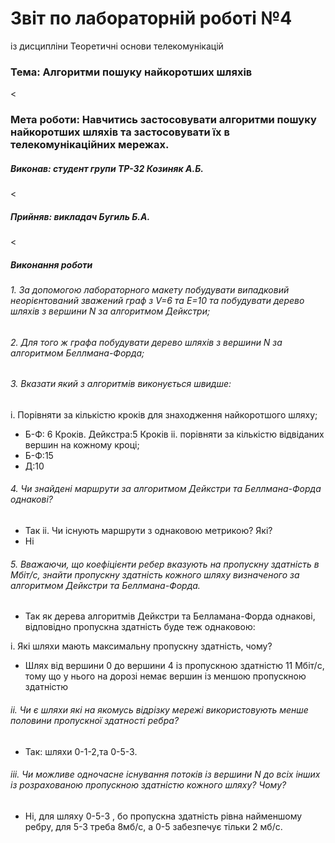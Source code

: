 # Звіт по лабораторній роботі №4

із дисципліни Теоретичні основи телекомунікацій
### Тема: Алгоритми пошуку найкоротших шляхів
<
### Мета роботи: Навчитись застосовувати алгоритми пошуку найкоротших шляхів та застосовувати їх в телекомунікаційних мережах.
##### Виконав: студент групи ТР-32 Козиняк А.Б.
<
##### Прийняв: викладач Бугиль Б.А.
<
##### Виконання роботи

###### 1. За допомогою лабораторного макету побудувати випадковий неорієнтований зважений граф з V=6 та E=10 та побудувати дерево шляхів з вершини N за алгоритмом Дейкстри;





###### 2. Для того ж графа побудувати дерево шляхів з вершини N за алгоритмом Беллмана-Форда;


###### 3. Вказати який з алгоритмів виконується швидше:
i. Порівняти за кількістю кроків для знаходження найкоротшого шляху;
* Б-Ф: 6 Кроків. Дейкстра:5 Кроків
ii. порівняти за кількістю відвіданих вершин на кожному кроці;
* Б-Ф:15
* Д:10

###### 4. Чи знайдені маршрути за алгоритмом Дейкстри та Беллмана-Форда однакові?
* Так 
ii. Чи існують маршрути з однаковою метрикою? Які?
* Ні 

###### 5. Вважаючи, що коефіцієнти ребер вказують на пропускну здатність в Мбіт/с, знайти пропускну здатність кожного шляху визначеного за алгоритмом Дейкстри та Беллмана-Форда.
* Так як дерева алгоритмів Дейкстри та Белламана-Форда однакові, відповідно пропускна здатність буде теж однаковою:







i. Які шляхи мають максимальну пропускну здатність, чому?
* Шлях від вершини 0 до вершини 4 із пропускною здатністю 11 Мбіт/с, тому що у нього на дорозі немає вершин із меншою пропускною здатністю
###### ii. Чи є шляхи які на якомусь відрізку мережі використовують менше половини пропускної здатності ребра?
* Так: шляхи 0-1-2,та 0-5-3.

###### iii. Чи можливе одночасне існування потоків із вершини N до всіх інших із розрахованою пропускною здатністю кожного шляху? Чому?
* Ні, для шляху 0-5-3 , бо пропускна здатність рівна найменшому ребру, для 5-3 треба 8мб/с, а 0-5 забезпечує тільки 2 мб/с.










